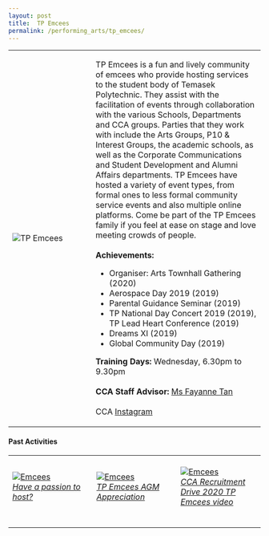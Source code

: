 ```yaml
---
layout: post
title:  TP Emcees
permalink: /performing_arts/tp_emcees/
---
```


<div>
<table>
    <tr>
        <td style="width:33%"><image src="/images/CCA_tp_emcees.jpg" style="display:block;margin-left:auto;margin-right:auto;" alt="TP Emcees"></image></td>
        <td>
            <p>
                TP Emcees is a fun and lively community of emcees who provide hosting services to the student body of Temasek Polytechnic. They assist with the facilitation of events through collaboration with the various Schools, Departments and CCA groups. Parties that they work with include the Arts Groups, P10 & Interest Groups, the academic schools, as well as the Corporate Communications and Student Development and Alumni Affairs departments. TP Emcees have hosted a variety of event types, from formal ones to less formal community service events and also multiple online platforms. Come be part of the TP Emcees family if you feel at ease on stage and love meeting crowds of people.<br>
                <br>
                <b>Achievements:</b><br>
                <ul>
                    <li>Organiser: Arts Townhall Gathering (2020)</li>
                    <li>Aerospace Day 2019 (2019)</li>
                    <li>Parental Guidance Seminar (2019)</li>
                    <li>TP National Day Concert 2019 (2019), TP Lead Heart Conference (2019)</li>
                    <li>Dreams XI (2019)</li>
                    <li>Global Community Day (2019)</li>
                </ul>
            </p>
            <p>
                <b>Training Days:</b> Wednesday, 6.30pm to 9.30pm<br>
                <br>
                <b>CCA Staff Advisor:</b> <a href="mailto:Fayanne_TAN@TP.EDU.SG">Ms Fayanne Tan</a><br>
                <br>
                CCA <a href="https://www.instagram.com/tpemcees">Instagram</a>
            </p>
        </td>
    </tr>
</table>
</div>

#### Past Activities

<table>
    <tr>
        <td style="width:33%"><br>
            <a href="https://www.instagram.com/p/COCRR8QndSz/">
                <image src="/images/CCA-emcees-ig4.png" style="display:block;margin-left:auto;margin-right:auto;" alt="Emcees">
                <h6 style="margin-top:0%">Have a passion to host?</h6>
                </image>
            </a>
        </td>
        <td style="width:33%"><br>
            <a href="https://www.instagram.com/p/CFTrGjvHgoU/">
                <image src="/images/CCA-Emcees_IG3.png" style="display:block;margin-left:auto;margin-right:auto;" alt="Emcees">
                <h6 style="margin-top:0%">TP Emcees AGM Appreciation</h6>    
                </image>
            </a>
        </td>
        <td style="width:33%"><br>
            <a href="https://www.instagram.com/p/CAC3bf7HqDF/">
                <image src="/images/CCA-Emcees_IG1.png" style="display:block;margin-left:auto;margin-right:auto;" alt="Emcees">
                <h6 style="margin-top:0%">CCA Recruitment Drive 2020 TP Emcees video</h6>
                </image>
            </a>
        </td>
    </tr>
</table>
